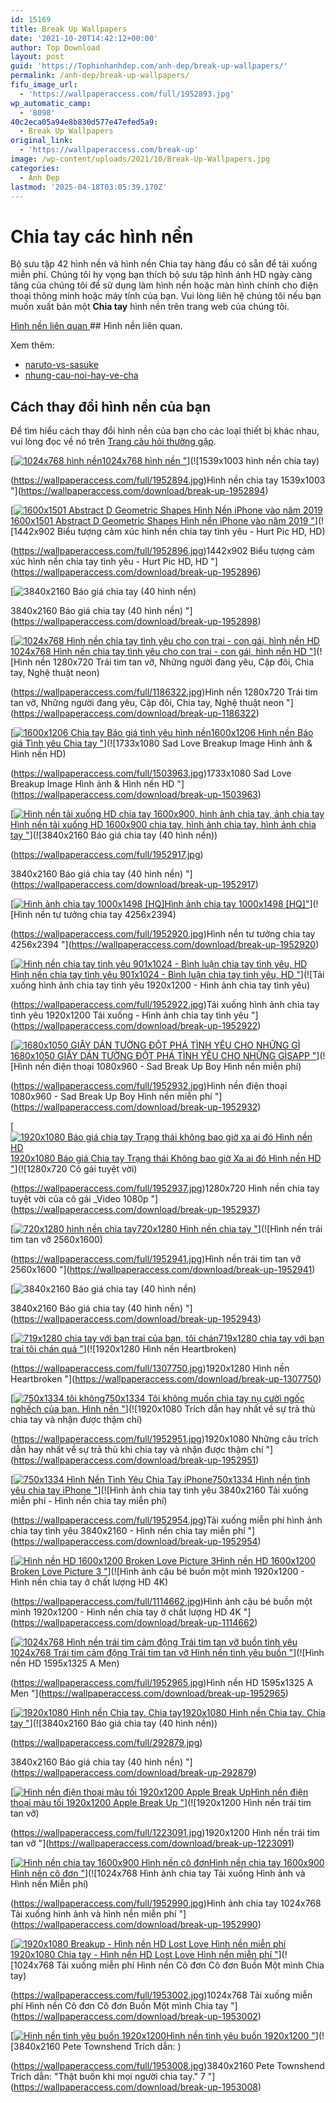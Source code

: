 ```yaml
---
id: 15169
title: Break Up Wallpapers
date: '2021-10-20T14:42:12+00:00'
author: Top Download
layout: post
guid: 'https://Tophinhanhdep.com/anh-dep/break-up-wallpapers/'
permalink: /anh-dep/break-up-wallpapers/
fifu_image_url:
  - 'https://wallpaperaccess.com/full/1952893.jpg'
wp_automatic_camp:
  - '8098'
40c2eca05a94e8b830d577e47efed5a9:
  - Break Up Wallpapers
original_link:
  - 'https://wallpaperaccess.com/break-up'
image: /wp-content/uploads/2021/10/Break-Up-Wallpapers.jpg
categories:
  - Ảnh Đẹp
lastmod: '2025-04-18T03:05:39.170Z'
---
```

# Chia tay các hình nền

Bộ sưu tập 42 hình nền và hình nền Chia tay hàng đầu có sẵn để tải xuống miễn phí. Chúng tôi hy vọng bạn thích bộ sưu tập hình ảnh HD ngày càng tăng của chúng tôi để sử dụng làm hình nền hoặc màn hình chính cho điện thoại thông minh hoặc máy tính của bạn. Vui lòng liên hệ chúng tôi nếu bạn muốn xuất bản một **Chia tay** hình nền trên trang web của chúng tôi.

[Hình nền liên quan ](#related) ## Hình nền liên quan.

   
 Xem thêm:

   
- [naruto-vs-sasuke](https://tophinhanhdep.com/anh-naruto/naruto-vs-sasuke/)
- [nhung-cau-noi-hay-ve-cha](https://tophinhanhdep.com/nhung-cau-noi-hay/nhung-cau-noi-hay-ve-cha/)

## Cách thay đổi hình nền của bạn

Để tìm hiểu cách thay đổi hình nền của bạn cho các loại thiết bị khác nhau, vui lòng đọc về nó trên [Trang câu hỏi thường gặp](https://tophinhanhdep.com/faq/).

  
[[![1024x768 hình nền](https://wallpaperaccess.com/full/1952893.jpg)1024x768 hình nền "](https://wallpaperaccess.com/download/break-up-1952893)](![1539x1003 hình nền chia tay)

(https://wallpaperaccess.com/full/1952894.jpg)Hình nền chia tay 1539x1003 "](https://wallpaperaccess.com/download/break-up-1952894)

[[![1600x1501 Abstract D Geometric Shapes Hình Nền iPhone vào năm 2019](https://wallpaperaccess.com/full/1952895.jpg)1600x1501 Abstract D Geometric Shapes Hình nền iPhone vào năm 2019 "](https://wallpaperaccess.com/download/break-up-1952895)](![1442x902 Biểu tượng cảm xúc hình nền chia tay tình yêu - Hurt Pic HD, HD)

(https://wallpaperaccess.com/full/1952896.jpg)1442x902 Biểu tượng cảm xúc hình nền chia tay tình yêu - Hurt Pic HD, HD "](https://wallpaperaccess.com/download/break-up-1952896)

[![3840x2160 Báo giá chia tay (40 hình nền)](https://wallpaperaccess.com/full/1952898.jpg)

3840x2160 Báo giá chia tay (40 hình nền) "](https://wallpaperaccess.com/download/break-up-1952898)

[[![1024x768 Hình nền chia tay tình yêu cho con trai - con gái, hình nền HD](https://wallpaperaccess.com/full/1952899.jpg)1024x768 Hình nền chia tay tình yêu cho con trai - con gái, hình nền HD "](https://wallpaperaccess.com/download/break-up-1952899)](![Hình nền 1280x720 Trái tim tan vỡ, Những người đang yêu, Cặp đôi, Chia tay, Nghệ thuật neon)

(https://wallpaperaccess.com/full/1186322.jpg)Hình nền 1280x720 Trái tim tan vỡ, Những người đang yêu, Cặp đôi, Chia tay, Nghệ thuật neon "](https://wallpaperaccess.com/download/break-up-1186322)

[[![1600x1206 Chia tay Báo giá tình yêu hình nền](https://wallpaperaccess.com/full/1952908.jpg)1600x1206 Hình nền Báo giá Tình yêu Chia tay "](https://wallpaperaccess.com/download/break-up-1952908)](![1733x1080 Sad Love Breakup Image Hình ảnh & Hình nền HD)

(https://wallpaperaccess.com/full/1503963.jpg)1733x1080 Sad Love Breakup Image Hình ảnh &amp; Hình nền HD "](https://wallpaperaccess.com/download/break-up-1503963)

[[![Hình nền tải xuống HD chia tay 1600x900, hình ảnh chia tay, ảnh chia tay](https://wallpaperaccess.com/full/1952912.jpg)Hình nền tải xuống HD 1600x900 chia tay, hình ảnh chia tay, hình ảnh chia tay "](https://wallpaperaccess.com/download/break-up-1952912)](![3840x2160 Báo giá chia tay (40 hình nền))

(https://wallpaperaccess.com/full/1952917.jpg)

3840x2160 Báo giá chia tay (40 hình nền) "](https://wallpaperaccess.com/download/break-up-1952917)

[[![Hình ảnh chia tay 1000x1498 [HQ]](https://wallpaperaccess.com/full/1952919.jpg)Hình ảnh chia tay 1000x1498 \[HQ\]"](https://wallpaperaccess.com/download/break-up-1952919)](![Hình nền tư tưởng chia tay 4256x2394)

(https://wallpaperaccess.com/full/1952920.jpg)Hình nền tư tưởng chia tay 4256x2394 "](https://wallpaperaccess.com/download/break-up-1952920)

[[![Hình nền chia tay tình yêu 901x1024 - Bình luận chia tay tình yêu, HD](https://wallpaperaccess.com/full/1952921.jpg)Hình nền chia tay tình yêu 901x1024 - Bình luận chia tay tình yêu, HD "](https://wallpaperaccess.com/download/break-up-1952921)](![Tải xuống hình ảnh chia tay tình yêu 1920x1200 - Hình ảnh chia tay tình yêu)

(https://wallpaperaccess.com/full/1952922.jpg)Tải xuống hình ảnh chia tay tình yêu 1920x1200 Tải xuống - Hình ảnh chia tay tình yêu "](https://wallpaperaccess.com/download/break-up-1952922)

[[![1680x1050 GIẤY DÁN TƯỜNG ĐỘT PHÁ TÌNH YÊU CHO NHỮNG GÌ](https://wallpaperaccess.com/full/1307777.jpg)1680x1050 GIẤY DÁN TƯỜNG ĐỘT PHÁ TÌNH YÊU CHO NHỮNG GÌSAPP "](https://wallpaperaccess.com/download/break-up-1307777)](![Hình nền điện thoại 1080x960 - Sad Break Up Boy Hình nền miễn phí)

(https://wallpaperaccess.com/full/1952932.jpg)Hình nền điện thoại 1080x960 - Sad Break Up Boy Hình nền miễn phí "](https://wallpaperaccess.com/download/break-up-1952932)

[[![1920x1080 Báo giá chia tay Trạng thái không bao giờ xa ai đó Hình nền HD](https://wallpaperaccess.com/full/1952935.jpg)1920x1080 Báo giá Chia tay Trạng thái Không bao giờ Xa ai đó Hình nền HD "](https://wallpaperaccess.com/download/break-up-1952935)](![1280x720 Cô gái tuyệt vời)

(https://wallpaperaccess.com/full/1952937.jpg)1280x720 Hình nền chia tay tuyệt vời của cô gái \_Video 1080p "](https://wallpaperaccess.com/download/break-up-1952937)

[[![720x1280 hình nền chia tay](https://wallpaperaccess.com/full/1952939.jpg)720x1280 Hình nền chia tay "](https://wallpaperaccess.com/download/break-up-1952939)](![Hình nền trái tim tan vỡ 2560x1600)

(https://wallpaperaccess.com/full/1952941.jpg)Hình nền trái tim tan vỡ 2560x1600 "](https://wallpaperaccess.com/download/break-up-1952941)

[![3840x2160 Báo giá chia tay (40 hình nền)](https://wallpaperaccess.com/full/1952943.jpg)

3840x2160 Báo giá chia tay (40 hình nền) "](https://wallpaperaccess.com/download/break-up-1952943)

[[![719x1280 chia tay với bạn trai của bạn, tôi chán](https://wallpaperaccess.com/full/1910663.jpg)719x1280 chia tay với bạn trai tôi chán quá "](https://wallpaperaccess.com/download/break-up-1910663)](![1920x1280 Hình nền Heartbroken)

(https://wallpaperaccess.com/full/1307750.jpg)1920x1280 Hình nền Heartbroken "](https://wallpaperaccess.com/download/break-up-1307750)

[[![750x1334 tôi không](https://wallpaperaccess.com/full/1952947.jpg)750x1334 Tôi không muốn chia tay nụ cười ngốc nghếch của bạn. Hình nền "](https://wallpaperaccess.com/download/break-up-1952947)](![1920x1080 Trích dẫn hay nhất về sự trả thù chia tay và nhận được thậm chí)

(https://wallpaperaccess.com/full/1952951.jpg)1920x1080 Những câu trích dẫn hay nhất về sự trả thù khi chia tay và nhận được thậm chí "](https://wallpaperaccess.com/download/break-up-1952951)

[[![750x1334 Hình Nền Tình Yêu Chia Tay iPhone](https://wallpaperaccess.com/full/1952953.png)750x1334 Hình nền tình yêu chia tay iPhone "](https://wallpaperaccess.com/download/break-up-1952953)](![Hình ảnh chia tay tình yêu 3840x2160 Tải xuống miễn phí - Hình nền chia tay miễn phí)

(https://wallpaperaccess.com/full/1952954.jpg)Tải xuống miễn phí hình ảnh chia tay tình yêu 3840x2160 - Hình nền chia tay miễn phí "](https://wallpaperaccess.com/download/break-up-1952954)

[[![Hình nền HD 1600x1200 Broken Love Picture 3](https://wallpaperaccess.com/full/1952957.jpg)Hình nền HD 1600x1200 Broken Love Picture 3 "](https://wallpaperaccess.com/download/break-up-1952957)](![Hình ảnh cậu bé buồn một mình 1920x1200 - Hình nền chia tay ở chất lượng HD 4K)

(https://wallpaperaccess.com/full/1114662.jpg)Hình ảnh cậu bé buồn một mình 1920x1200 - Hình nền chia tay ở chất lượng HD 4K "](https://wallpaperaccess.com/download/break-up-1114662)

[[![1024x768 Hình nền trái tim cảm động Trái tim tan vỡ buồn tình yêu](https://wallpaperaccess.com/full/1952959.jpg)1024x768 Trái tim cảm động Trái tim tan vỡ Hình nền tình yêu buồn "](https://wallpaperaccess.com/download/break-up-1952959)](![Hình nền HD 1595x1325 A Men)

(https://wallpaperaccess.com/full/1952965.jpg)Hình nền HD 1595x1325 A Men "](https://wallpaperaccess.com/download/break-up-1952965)

[[![1920x1080 Hình nền Chia tay.  Chia tay](https://wallpaperaccess.com/full/1952970.jpg)1920x1080 Hình nền Chia tay. Chia tay "](https://wallpaperaccess.com/download/break-up-1952970)](![3840x2160 Báo giá chia tay (40 hình nền))

(https://wallpaperaccess.com/full/292879.jpg)

3840x2160 Báo giá chia tay (40 hình nền) "](https://wallpaperaccess.com/download/break-up-292879)

[[![Hình nền điện thoại màu tối 1920x1200 Apple Break Up](https://wallpaperaccess.com/full/1952983.jpg)Hình nền điện thoại màu tối 1920x1200 Apple Break Up "](https://wallpaperaccess.com/download/break-up-1952983)](![1920x1200 Hình nền trái tim tan vỡ)

(https://wallpaperaccess.com/full/1223091.jpg)1920x1200 Hình nền trái tim tan vỡ "](https://wallpaperaccess.com/download/break-up-1223091)

[[![Hình nền chia tay 1600x900 Hình nền cô đơn](https://wallpaperaccess.com/full/1952989.jpg)Hình nền chia tay 1600x900 Hình nền cô đơn "](https://wallpaperaccess.com/download/break-up-1952989)](![1024x768 Hình ảnh chia tay Tải xuống Hình ảnh và Hình nền Miễn phí)

(https://wallpaperaccess.com/full/1952990.jpg)Hình ảnh chia tay 1024x768 Tải xuống hình ảnh và hình nền miễn phí "](https://wallpaperaccess.com/download/break-up-1952990)

[[![1920x1080 Breakup - Hình nền HD Lost Love Hình nền miễn phí](https://wallpaperaccess.com/full/1952991.jpg)1920x1080 Chia tay - Hình nền HD Lost Love Hình nền miễn phí "](https://wallpaperaccess.com/download/break-up-1952991)](![1024x768 Tải xuống miễn phí Hình nền Cô đơn Cô đơn Buồn Một mình Chia tay)

(https://wallpaperaccess.com/full/1953002.jpg)1024x768 Tải xuống miễn phí Hình nền Cô đơn Cô đơn Buồn Một mình Chia tay "](https://wallpaperaccess.com/download/break-up-1953002)

[[![Hình nền tình yêu buồn 1920x1200](https://wallpaperaccess.com/full/1953003.jpg)Hình nền tình yêu buồn 1920x1200 "](https://wallpaperaccess.com/download/break-up-1953003)](![3840x2160 Pete Townshend Trích dẫn: )

(https://wallpaperaccess.com/full/1953008.jpg)3840x2160 Pete Townshend Trích dẫn: "Thật buồn khi mọi người chia tay." 7 "](https://wallpaperaccess.com/download/break-up-1953008)
